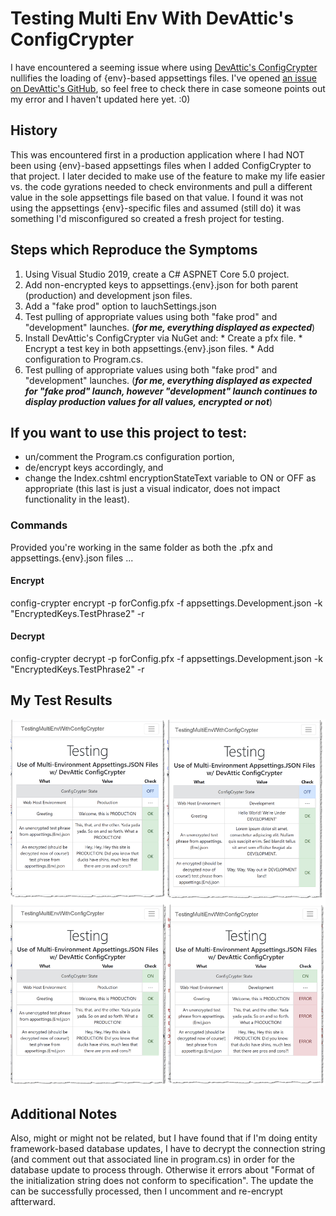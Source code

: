 # Testing Multi Env With DevAttic's ConfigCrypter

I have encountered a seeming issue where using [DevAttic's ConfigCrypter](https://github.com/devattic/ConfigCrypter) nullifies the loading of {env}-based appsettings files. I've opened [an issue on DevAttic's GitHub](https://github.com/devattic/ConfigCrypter/issues/2), so feel free to check there in case someone points out my error and I haven't updated here yet. :0)

## History

This was encountered first in a production application where I had NOT been using {env}-based appsettings files when I added ConfigCrypter to that project. I later decided to make use of the feature to make my life easier vs. the code gyrations needed to check environments and pull a different value in the sole appsettings file based on that value. I found it was not using the appsettings {env}-specific files and assumed (still do) it was something I'd misconfigured so created a fresh project for testing.
 
## Steps which Reproduce the Symptoms

  1. Using Visual Studio 2019, create a C# ASPNET Core 5.0 project.
  2. Add non-encrypted keys to appsettings.{env}.json for both parent (production) and development json files.
  3. Add a "fake prod" option to lauchSettings.json
  4. Test pulling of appropriate values using both "fake prod" and "development" launches. (__*for me, everything displayed as expected*__)
  5. Install DevAttic's ConfigCrypter via NuGet and:
    * Create a pfx file.
    * Encrypt a test key in both appsettings.{env}.json files.
    * Add configuration to Program.cs.
  6. Test pulling of appropriate values using both "fake prod" and "development" launches. (__*for me, everything displayed as expected for "fake prod" launch, however "development" launch continues to display production values for all values, encrypted or not*__)

## If you want to use this project to test:
   * un/comment the Program.cs configuration portion, 
   * de/encrypt keys accordingly, and 
   * change the Index.cshtml encryptionStateText variable to ON or OFF as appropriate (this last is just a visual indicator, does not impact functionality in the least).

### Commands

 Provided you're working in the same folder as both the .pfx and appsettings.{env}.json files ... 
 
#### Encrypt

config-crypter encrypt -p forConfig.pfx -f appsettings.Development.json -k "EncryptedKeys.TestPhrase2" -r

#### Decrypt

config-crypter decrypt -p forConfig.pfx -f appsettings.Development.json -k "EncryptedKeys.TestPhrase2" -r

## My Test Results
![Test Results](/VS_C%23_CORE5/wwwroot/assets/images/example.png?raw=true)

## Additional Notes
Also, might or might not be related, but I have found that if I'm doing entity framework-based database updates, I have to decrypt the connection string (and comment out that associated line in program.cs) in order for the database update to process through. Otherwise it errors about "Format of the initialization string does not conform to specification".  The update the can be successfully processed, then I uncomment and re-encrypt aftterward.

